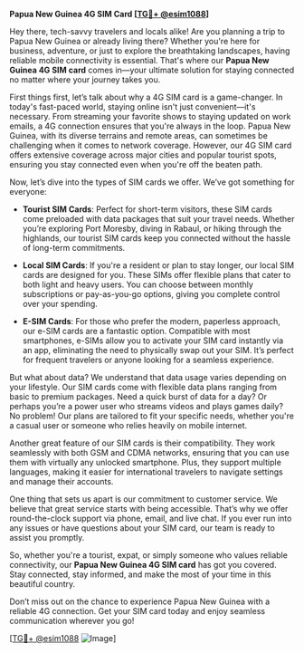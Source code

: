 **Papua New Guinea 4G SIM Card [[TG💪+ @esim1088](https://t.me/s/esim1088)]**

Hey there, tech-savvy travelers and locals alike! Are you planning a trip to Papua New Guinea or already living there? Whether you're here for business, adventure, or just to explore the breathtaking landscapes, having reliable mobile connectivity is essential. That's where our **Papua New Guinea 4G SIM card** comes in—your ultimate solution for staying connected no matter where your journey takes you.

First things first, let’s talk about why a 4G SIM card is a game-changer. In today's fast-paced world, staying online isn't just convenient—it's necessary. From streaming your favorite shows to staying updated on work emails, a 4G connection ensures that you're always in the loop. Papua New Guinea, with its diverse terrains and remote areas, can sometimes be challenging when it comes to network coverage. However, our 4G SIM card offers extensive coverage across major cities and popular tourist spots, ensuring you stay connected even when you're off the beaten path.

Now, let’s dive into the types of SIM cards we offer. We’ve got something for everyone:

- **Tourist SIM Cards**: Perfect for short-term visitors, these SIM cards come preloaded with data packages that suit your travel needs. Whether you’re exploring Port Moresby, diving in Rabaul, or hiking through the highlands, our tourist SIM cards keep you connected without the hassle of long-term commitments.
  
- **Local SIM Cards**: If you're a resident or plan to stay longer, our local SIM cards are designed for you. These SIMs offer flexible plans that cater to both light and heavy users. You can choose between monthly subscriptions or pay-as-you-go options, giving you complete control over your spending.

- **E-SIM Cards**: For those who prefer the modern, paperless approach, our e-SIM cards are a fantastic option. Compatible with most smartphones, e-SIMs allow you to activate your SIM card instantly via an app, eliminating the need to physically swap out your SIM. It’s perfect for frequent travelers or anyone looking for a seamless experience.

But what about data? We understand that data usage varies depending on your lifestyle. Our SIM cards come with flexible data plans ranging from basic to premium packages. Need a quick burst of data for a day? Or perhaps you’re a power user who streams videos and plays games daily? No problem! Our plans are tailored to fit your specific needs, whether you're a casual user or someone who relies heavily on mobile internet.

Another great feature of our SIM cards is their compatibility. They work seamlessly with both GSM and CDMA networks, ensuring that you can use them with virtually any unlocked smartphone. Plus, they support multiple languages, making it easier for international travelers to navigate settings and manage their accounts.

One thing that sets us apart is our commitment to customer service. We believe that great service starts with being accessible. That’s why we offer round-the-clock support via phone, email, and live chat. If you ever run into any issues or have questions about your SIM card, our team is ready to assist you promptly.

So, whether you're a tourist, expat, or simply someone who values reliable connectivity, our **Papua New Guinea 4G SIM card** has got you covered. Stay connected, stay informed, and make the most of your time in this beautiful country.

Don’t miss out on the chance to experience Papua New Guinea with a reliable 4G connection. Get your SIM card today and enjoy seamless communication wherever you go!

[[TG💪+ @esim1088](https://t.me/s/esim1088) ![Image](https://i.postimg.cc/Y0z9fWf4/image.png)]